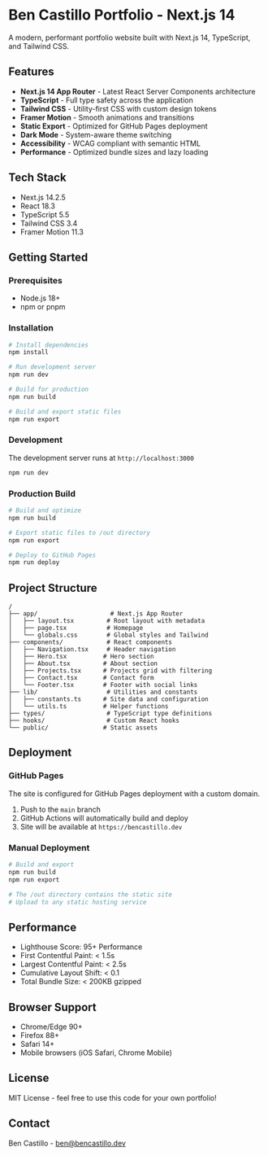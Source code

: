 # Ben Castillo Portfolio - Next.js 14

A modern, performant portfolio website built with Next.js 14, TypeScript, and Tailwind CSS.

## Features

- **Next.js 14 App Router** - Latest React Server Components architecture
- **TypeScript** - Full type safety across the application
- **Tailwind CSS** - Utility-first CSS with custom design tokens
- **Framer Motion** - Smooth animations and transitions
- **Static Export** - Optimized for GitHub Pages deployment
- **Dark Mode** - System-aware theme switching
- **Accessibility** - WCAG compliant with semantic HTML
- **Performance** - Optimized bundle sizes and lazy loading

## Tech Stack

- Next.js 14.2.5
- React 18.3
- TypeScript 5.5
- Tailwind CSS 3.4
- Framer Motion 11.3

## Getting Started

### Prerequisites

- Node.js 18+ 
- npm or pnpm

### Installation

```bash
# Install dependencies
npm install

# Run development server
npm run dev

# Build for production
npm run build

# Build and export static files
npm run export
```

### Development

The development server runs at `http://localhost:3000`

```bash
npm run dev
```

### Production Build

```bash
# Build and optimize
npm run build

# Export static files to /out directory
npm run export

# Deploy to GitHub Pages
npm run deploy
```

## Project Structure

```
/
├── app/                    # Next.js App Router
│   ├── layout.tsx         # Root layout with metadata
│   ├── page.tsx           # Homepage
│   └── globals.css        # Global styles and Tailwind
├── components/            # React components
│   ├── Navigation.tsx     # Header navigation
│   ├── Hero.tsx          # Hero section
│   ├── About.tsx         # About section
│   ├── Projects.tsx      # Projects grid with filtering
│   ├── Contact.tsx       # Contact form
│   └── Footer.tsx        # Footer with social links
├── lib/                   # Utilities and constants
│   ├── constants.ts      # Site data and configuration
│   └── utils.ts          # Helper functions
├── types/                 # TypeScript type definitions
├── hooks/                 # Custom React hooks
└── public/               # Static assets
```

## Deployment

### GitHub Pages

The site is configured for GitHub Pages deployment with a custom domain.

1. Push to the `main` branch
2. GitHub Actions will automatically build and deploy
3. Site will be available at `https://bencastillo.dev`

### Manual Deployment

```bash
# Build and export
npm run build
npm run export

# The /out directory contains the static site
# Upload to any static hosting service
```

## Performance

- Lighthouse Score: 95+ Performance
- First Contentful Paint: < 1.5s
- Largest Contentful Paint: < 2.5s
- Cumulative Layout Shift: < 0.1
- Total Bundle Size: < 200KB gzipped

## Browser Support

- Chrome/Edge 90+
- Firefox 88+
- Safari 14+
- Mobile browsers (iOS Safari, Chrome Mobile)

## License

MIT License - feel free to use this code for your own portfolio!

## Contact

Ben Castillo - ben@bencastillo.dev